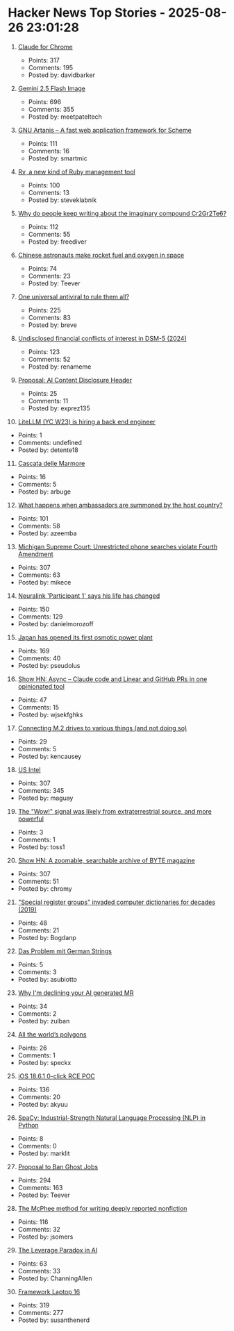 # Hacker News Top Stories - 2025-08-26 23:01:28

1. [Claude for Chrome](https://www.anthropic.com/news/claude-for-chrome)
   - Points: 317
   - Comments: 195
   - Posted by: davidbarker

2. [Gemini 2.5 Flash Image](https://developers.googleblog.com/en/introducing-gemini-2-5-flash-image/)
   - Points: 696
   - Comments: 355
   - Posted by: meetpateltech

3. [GNU Artanis – A fast web application framework for Scheme](https://artanis.dev/index.html)
   - Points: 111
   - Comments: 16
   - Posted by: smartmic

4. [Rv, a new kind of Ruby management tool](https://andre.arko.net/2025/08/25/rv-a-new-kind-of-ruby-management-tool/)
   - Points: 100
   - Comments: 13
   - Posted by: steveklabnik

5. [Why do people keep writing about the imaginary compound Cr2Gr2Te6?](https://www.righto.com/2025/08/Cr2Ge2Te6-not-Cr2Gr2Te6.html)
   - Points: 112
   - Comments: 55
   - Posted by: freediver

6. [Chinese astronauts make rocket fuel and oxygen in space](https://www.livescience.com/space/space-exploration/chinese-astronauts-make-rocket-fuel-and-oxygen-in-space-using-1st-of-its-kind-artificial-photosynthesis)
   - Points: 74
   - Comments: 23
   - Posted by: Teever

7. [One universal antiviral to rule them all?](https://www.cuimc.columbia.edu/news/one-universal-antiviral-rule-them-all)
   - Points: 225
   - Comments: 83
   - Posted by: breve

8. [Undisclosed financial conflicts of interest in DSM-5 (2024)](https://www.bmj.com/content/384/bmj-2023-076902)
   - Points: 123
   - Comments: 52
   - Posted by: renameme

9. [Proposal: AI Content Disclosure Header](https://www.ietf.org/archive/id/draft-abaris-aicdh-00.html)
   - Points: 25
   - Comments: 11
   - Posted by: exprez135

10. [LiteLLM (YC W23) is hiring a back end engineer](https://www.ycombinator.com/companies/litellm/jobs/6uvoBp3-founding-backend-engineer)
   - Points: 1
   - Comments: undefined
   - Posted by: detente18

11. [Cascata delle Marmore](https://en.wikipedia.org/wiki/Cascata_delle_Marmore)
   - Points: 16
   - Comments: 5
   - Posted by: arbuge

12. [What happens when ambassadors are summoned by the host country?](https://politics.stackexchange.com/questions/93401/what-happens-when-ambassadors-are-summoned-by-the-foreign-ministry-of-their-host)
   - Points: 101
   - Comments: 58
   - Posted by: azeemba

13. [Michigan Supreme Court: Unrestricted phone searches violate Fourth Amendment](https://reclaimthenet.org/michigan-supreme-court-rules-phone-search-warrants-must-be-specific)
   - Points: 307
   - Comments: 63
   - Posted by: mikece

14. [Neuralink 'Participant 1' says his life has changed](https://fortune.com/2025/08/23/neuralink-participant-1-noland-arbaugh-18-months-post-surgery-life-changed-elon-musk/)
   - Points: 150
   - Comments: 129
   - Posted by: danielmorozoff

15. [Japan has opened its first osmotic power plant](https://www.theguardian.com/world/2025/aug/25/japan-osmotic-power-plant-fukuoka)
   - Points: 169
   - Comments: 40
   - Posted by: pseudolus

16. [Show HN: Async – Claude code and Linear and GitHub PRs in one opinionated tool](https://github.com/bkdevs/async-server)
   - Points: 47
   - Comments: 15
   - Posted by: wjsekfghks

17. [Connecting M.2 drives to various things (and not doing so)](https://utcc.utoronto.ca/~cks/space/blog/tech/M2ToVariousThings)
   - Points: 29
   - Comments: 5
   - Posted by: kencausey

18. [US Intel](https://stratechery.com/2025/u-s-intel/)
   - Points: 307
   - Comments: 345
   - Posted by: maguay

19. [The "Wow!" signal was likely from extraterrestrial source, and more powerful](https://www.iflscience.com/the-wow-signal-was-likely-from-an-extraterrestrial-source-and-more-powerful-than-we-thought-80561)
   - Points: 3
   - Comments: 1
   - Posted by: toss1

20. [Show HN: A zoomable, searchable archive of BYTE magazine](https://byte.tsundoku.io)
   - Points: 307
   - Comments: 51
   - Posted by: chromy

21. ["Special register groups" invaded computer dictionaries for decades (2019)](https://www.righto.com/2019/10/how-special-register-groups-invaded.html)
   - Points: 48
   - Comments: 21
   - Posted by: Bogdanp

22. [Das Problem mit German Strings](https://www.polarsignals.com/blog/posts/2025/08/26/das-problem-mit-german-strings)
   - Points: 5
   - Comments: 3
   - Posted by: asubiotto

23. [Why I'm declining your AI generated MR](https://blog.stuartspence.ca/2025-08-declining-ai-slop-mr.html)
   - Points: 34
   - Comments: 2
   - Posted by: zulban

24. [All the world’s polygons](https://www.sum.si/journal-articles/all-the-worlds-polygons)
   - Points: 26
   - Comments: 1
   - Posted by: speckx

25. [iOS 18.6.1 0-click RCE POC](https://github.com/b1n4r1b01/n-days/blob/main/CVE-2025-43300.md)
   - Points: 136
   - Comments: 20
   - Posted by: akyuu

26. [SpaCy: Industrial-Strength Natural Language Processing (NLP) in Python](https://github.com/explosion/spaCy)
   - Points: 8
   - Comments: 0
   - Posted by: marklit

27. [Proposal to Ban Ghost Jobs](https://www.cnbc.com/2025/08/25/tech-worker-was-frustrated-with-ghost-jobs-now-hes-trying-to-pass-a-national-ban.html)
   - Points: 294
   - Comments: 163
   - Posted by: Teever

28. [The McPhee method for writing deeply reported nonfiction](https://jsomers.net/blog/the-mcphee-method)
   - Points: 116
   - Comments: 32
   - Posted by: jsomers

29. [The Leverage Paradox in AI](https://www.indiehackers.com/post/lifestyle/the-leverage-paradox-ksRiX6y6W7NzfBE57dzt)
   - Points: 63
   - Comments: 33
   - Posted by: ChanningAllen

30. [Framework Laptop 16](https://frame.work/ro/en/laptop16?tab=whats-new)
   - Points: 319
   - Comments: 277
   - Posted by: susanthenerd

